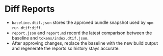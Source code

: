 # Diff Reports

- `baseline.dtif.json` stores the approved bundle snapshot used by `npm run dtif:diff`.
- `report.json` and `report.md` record the latest comparison between the baseline and `tokens/index.dtif.json`.
- After approving changes, replace the baseline with the new build output and regenerate the reports so history stays accurate.
